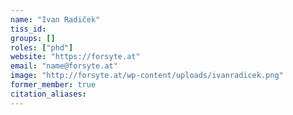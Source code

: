 ```yaml
---
name: "Ivan Radiček"
tiss_id: 
groups: []
roles: ["phd"]
website: "https://forsyte.at"
email: "name@forsyte.at"
image: "http://forsyte.at/wp-content/uploads/ivanradicek.png"
former_member: true
citation_aliases:
---
```


<!--
Your custom content goes here.
-->